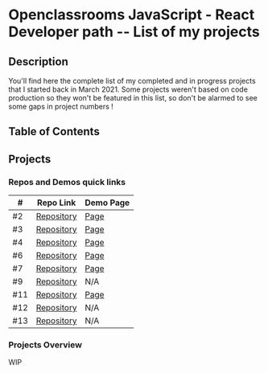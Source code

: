 # Openclassrooms JavaScript - React Developer path -- List of my projects

## Description

You'll find here the complete list of my completed and in progress projects that I started back in March 2021.
Some projects weren't based on code production so they won't be featured in this list, so don't be alarmed to see some gaps in project numbers !

## Table of Contents

## Projects

### Repos and Demos quick links

| #   | Repo Link                                                         | Demo Page                                                          |
| --- | ----------------------------------------------------------------- | ------------------------------------------------------------------ |
| #2  | [Repository](https://github.com/Allandrow/CyrilTiger_2_13032021)  | [Page](https://allandrow.github.io/CyrilTiger_2_13032021/)         |
| #3  | [Repository](https://github.com/Allandrow/CyrilTiger_3_06042021)  | [Page](https://allandrow.github.io/CyrilTiger_3_06042021/)         |
| #4  | [Repository](https://github.com/Allandrow/GameOn-website-FR)      | [Page](https://allandrow.github.io/GameOn-website-FR/starterOnly/) |
| #6  | [Repository](https://github.com/Allandrow/CyrilTiger_6_07052021)  | [Page](https://allandrow.github.io/CyrilTiger_6_07052021/)         |
| #7  | [Repository](https://github.com/Allandrow/CyrilTiger_7_06072021)  | [Page](https://allandrow.github.io/CyrilTiger_7_06072021/)         |
| #9  | [Repository](https://github.com/Allandrow/CyrilTiger_9_19082021)  | N/A                                                                |
| #11 | [Repository](https://github.com/Allandrow/CyrilTiger_11_30092021) | [Page](https://cyril-tiger-11-30092021-allandrow.vercel.app/)      |
| #12 | [Repository](https://github.com/Allandrow/CyrilTiger_12_15102021) | N/A                                                                |
| #13 | [Repository](https://github.com/Allandrow/CyrilTiger_13_01122021) | N/A                                                                |

### Projects Overview

WIP
